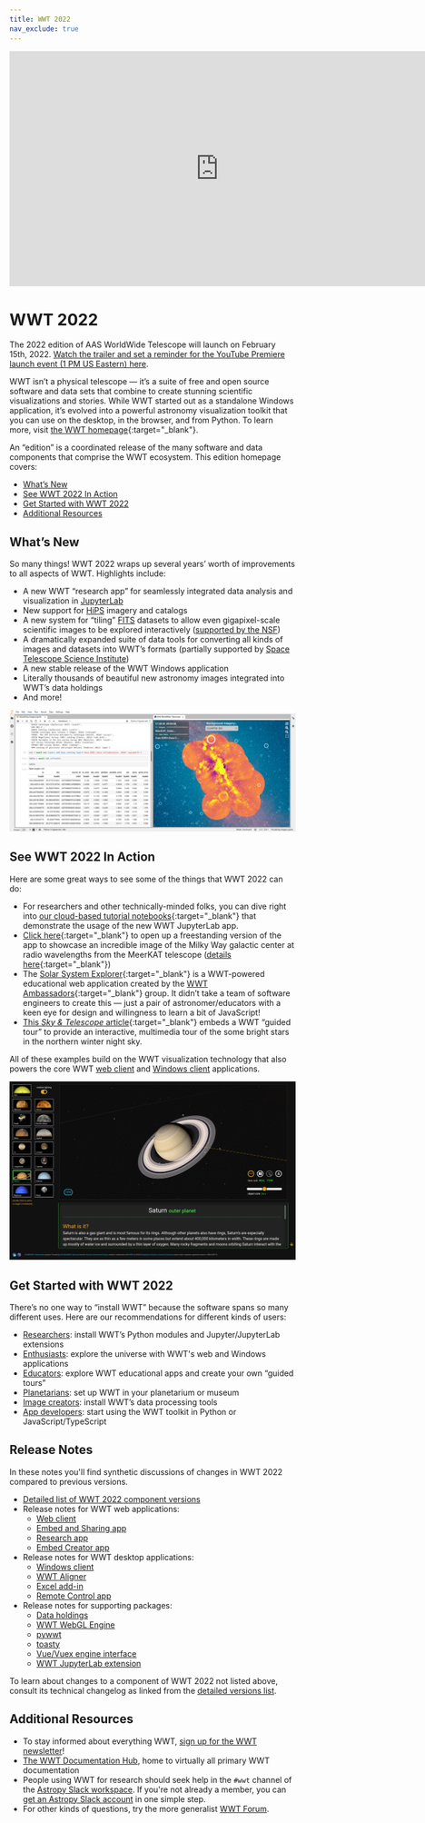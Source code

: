 ```yaml
---
title: WWT 2022
nav_exclude: true
---
```


<!-- trailer: -->
<iframe width="736" height="414" src="https://www.youtube.com/embed/DOyBwdS-HE4" title="YouTube video player" frameborder="0" allow="accelerometer; autoplay; clipboard-write; encrypted-media; gyroscope; picture-in-picture" allowfullscreen></iframe>

# WWT 2022

The 2022 edition of AAS WorldWide Telescope will launch on February 15th, 2022.
[Watch the trailer and set a reminder for the YouTube Premiere launch event (1
PM US Eastern) here][yt].

[yt]: https://youtu.be/U7PIAKCZHYM

WWT isn’t a physical telescope — it’s a suite of free and open source software
and data sets that combine to create stunning scientific visualizations and
stories. While WWT started out as a standalone Windows application, it’s evolved
into a powerful astronomy visualization toolkit that you can use on the desktop,
in the browser, and from Python. To learn more, visit [the WWT
homepage][wwthome]{:target="_blank"}.

[wwthome]: https://worldwidetelescope.org/home/

An “edition” is a coordinated release of the many software and data components
that comprise the WWT ecosystem. This edition homepage covers:

- [What’s New](#whats-new)
- [See WWT 2022 In Action](#see-wwt-2022-in-action)
- [Get Started with WWT 2022](#get-started-with-wwt-2022)
- [Additional Resources](#additional-resources)


## What’s New

So many things! WWT 2022 wraps up several years’ worth of improvements to all
aspects of WWT. Highlights include:

- A new WWT “research app” for seamlessly integrated data analysis
  and visualization in [JupyterLab]
- New support for [HiPS] imagery and catalogs
- A new system for “tiling” [FITS] datasets to allow even gigapixel-scale
  scientific images to be explored interactively ([supported by the NSF][2004840])
- A dramatically expanded suite of data tools for converting all kinds of images
  and datasets into WWT’s formats (partially supported by [Space Telescope
  Science Institute][stsci])
- A new stable release of the WWT Windows application
- Literally thousands of beautiful new astronomy images integrated into WWT’s
  data holdings
- And more!

[JupyterLab]: https://jupyter.org/
[HiPS]: http://aladin.u-strasbg.fr/hips/
[FITS]: https://en.wikipedia.org/wiki/FITS
[2004840]: https://www.nsf.gov/awardsearch/showAward?AWD_ID=2004840
[stsci]: https://www.stsci.edu/

![Screenshot of WWT JupyterLab app](./jupyterlab.jpg)


## See WWT 2022 In Action

Here are some great ways to see some of the things that WWT 2022 can do:

- For researchers and other technically-minded folks, you can dive right into
  [our cloud-based tutorial notebooks][mybinder]{:target="_blank"} that
  demonstrate the usage of the new WWT JupyterLab app.
- [Click here][meerkat-gc]{:target="_blank"} to open up a freestanding version
  of the app to showcase an incredible image of the Milky Way galactic center at
  radio wavelengths from the MeerKAT telescope ([details
  here][meerkat-deets]{:target="_blank"})
- The [Solar System Explorer][sse]{:target="_blank"} is a WWT-powered
  educational web application created by the [WWT
  Ambassadors][wwta]{:target="_blank"} group. It didn’t take a team of software
  engineers to create this — just a pair of astronomer/educators with a keen eye
  for design and willingness to learn a bit of JavaScript!
- [This *Sky & Telescope* article][sandt-nye]{:target="_blank"} embeds a WWT
  “guided tour” to provide an interactive, multimedia tour of the some bright
  stars in the northern winter night sky.

[mybinder]: https://bit.ly/pywwt-notebooks
[meerkat-gc]:  https://bit.ly/wwt-meerkatgc_jan22
[meerkat-deets]: https://www.sarao.ac.za/media-releases/new-meerkat-radio-image-reveals-complex-heart-of-the-milky-way/
[sse]: http://projects.wwtambassadors.org/solar-system-explorer/
[wwta]: https://wwtambassadors.org/
[sandt-nye]: https://skyandtelescope.org/astronomy-news/tour-15-of-the-brightest-stars-on-new-years-eve-video/

All of these examples build on the WWT visualization technology that also powers
the core WWT [web client][webclient] and [Windows client][windows] applications.

[webclient]: https://worldwidetelescope.org/webclient/
[windows]: https://worldwidetelescope.org/download/

![Screenshot of WWTA Solar System Explorer app](./ssexplorer.jpg)


## Get Started with WWT 2022

There’s no one way to “install WWT” because the software spans so many different
uses. Here are our recommendations for different kinds of users:

- [Researchers](./researchers/): install WWT’s Python modules and
  Jupyter/JupyterLab extensions
- [Enthusiasts](./enthusiasts/): explore the universe with WWT's web and Windows applications
- [Educators](./educators/): explore WWT educational apps and create your own “guided tours”
- [Planetarians](./planetarians/): set up WWT in your planetarium or museum
- [Image creators](./creators/): install WWT’s data processing tools
- [App developers](./developers/): start using the WWT toolkit in Python or JavaScript/TypeScript


## Release Notes

In these notes you'll find synthetic discussions of changes in WWT 2022 compared
to previous versions.

- [Detailed list of WWT 2022 component versions](./components/)
- Release notes for WWT web applications:
  - [Web client](./webclient/)
  - [Embed and Sharing app](./embed/)
  - [Research app](./research-app/)
  - [Embed Creator app](./embed-creator/)
- Release notes for WWT desktop applications:
  - [Windows client](./winclient/)
  - [WWT Aligner](./aligner/)
  - [Excel add-in](./excel-addin/)
  - [Remote Control app](./remote/)
- Release notes for supporting packages:
  - [Data holdings](./data/)
  - [WWT WebGL Engine](./engine/)
  - [pywwt](./pywwt/)
  - [toasty](./toasty/)
  - [Vue/Vuex engine interface](./engine-vuex/)
  - [WWT JupyterLab extension](./jupyterlab/)

To learn about changes to a component of WWT 2022 not listed above, consult its
technical changelog as linked from the [detailed versions list](./components/).


## Additional Resources

- To stay informed about everything WWT, [sign up for the WWT
  newsletter](https://bit.ly/wwt-signup)!
- [The WWT Documentation Hub][dochub], home to virtually all primary WWT documentation
- People using WWT for research should seek help in the `#wwt` channel of the
  [Astropy Slack workspace](https://astropy.slack.com/). If you're not already a
  member, you can [get an Astropy Slack account](http://joinslack.astropy.org/)
  in one simple step.
- For other kinds of questions, try the more generalist [WWT
  Forum](https://wwt-forum.org/).

[dochub]: https://docs.worldwidetelescope.org/
